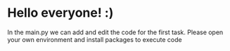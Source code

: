 # Hello everyone! :)
In the main.py we can add and edit the code for the first task.
Please open your own environment and install packages to execute code
